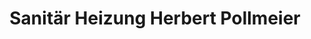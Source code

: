 ---
title: "Sanitär Heizung Herbert Pollmeier"
url: /ahlen/sanitaer-heizung-herbert-pollmeier/
shop: Basteln
---